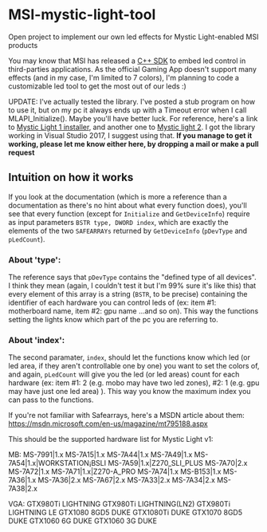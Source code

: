 # MSI-mystic-light-tool

Open project to implement our own led effects for Mystic Light-enabled MSI products

You may know that MSI has released a [C++ SDK](https://msi.com/Landing/mystic-light-motherboard#extension) to embed led control in third-parties applications. As the official Gaming App doesn't support many effects (and in my case, I'm limited to 7 colors), I'm planning to code a customizable led tool to get the most out of our leds :)

UPDATE: I've actually tested the library. I've posted a stub program on how to use it, but on my pc it always ends up with a Timeout error when I call MLAPI_Initialize(). Maybe you'll have better luck.
For reference, here's a link to [Mystic Light 1 installer](http://download.msi.com/uti_exe/Mystic_Light.zip), and another one to [Mystic light 2](http://download.msi.com/uti_exe/Mystic_Light_2.zip). 
I got the library working in Visual Studio 2017, I suggest using that.
**If you manage to get it working, please let me know either here, by dropping a mail or make a pull request**

## Intuition on how it works

If you look at the documentation (which is more a reference than a documentation as there's no hint about what every function does), you'll see that every function (except for `Initialize` and `GetDeviceInfo`) require as input parameters `BSTR type, DWORD index`, which are exactly the elements of the two `SAFEARRAYs` returned by `GetDeviceInfo` (`pDevType` and `pLedCount`).
### About 'type':
The reference says that `pDevType` contains the "defined type of all devices". I think they mean (again, I couldn't test it but I'm 99% sure it's like this) that every element of this array is a string (`BSTR`, to be precise) containing the identifier of each hardware you can control leds of (ex: item #1: motherboard name, item #2: gpu name ...and so on). This way the functions setting the lights know which part of the pc you are referring to.
### About 'index':
The second paramater, `index`, should let the functions know which led (or led area, if they aren't controllable one by one) you want to set the colors of, and again, `pLedCount` will give you the led (or led areas) count for each hardware (ex: item #1: 2 (e.g. mobo may have two led zones), #2: 1 (e.g. gpu may have just one led area) ). This way you know the maximum index you can pass to the functions.


If you're not familiar with Safearrays, here's a MSDN article about them: https://msdn.microsoft.com/en-us/magazine/mt795188.aspx

This should be the supported hardware list for Mystic Light v1:

MB:
	MS-7991|1.x
	MS-7A15|1.x
	MS-7A44|1.x
	MS-7A49|1.x
	MS-7A54|1.x|WORKSTATION¡BSLI
	MS-7A59|1.x|Z270_SLI_PLUS
	MS-7A70|2.x
	MS-7A72|1.x
	MS-7A71|1.x|Z270-A_PRO
	MS-7A74|1.x
	MS-B153|1.x
	MS-7A36|1.x
	MS-7A36|2.x
	MS-7A67|2.x
	MS-7A33|2.x
	MS-7A34|2.x
	MS-7A38|2.x

VGA:
	GTX980Ti LIGHTNING
	GTX980Ti LIGHTNING(LN2)
	GTX980Ti LIGHTNING LE
	GTX1080 8GD5 DUKE
	GTX1080Ti DUKE
	GTX1070 8GD5 DUKE
	GTX1060 6G DUKE
	GTX1060 3G DUKE
